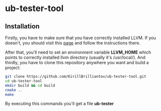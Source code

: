 # ub-tester-tool
## Installation
Firstly, you have to make sure that you have correctly installed LLVM. If you doesn't, you should visit this [page](https://clang.llvm.org/docs/LibASTMatchersTutorial.html) and follow the instructions there.

After that, you'll need to set an environment variable **LLVM_HOME** which points to correctly installed llvm directory (usually it's /usr/local/).
And thirdly, you have to clone this repository anywhere you want and build a project:
```bash
git clone https://github.com/KirillBrilliantov/ub-tester-tool.git
cd ub-tester-tool
mkdir build && cd build
cmake ..
make
```
By executing this commands you'll get a file **ub-tester**
